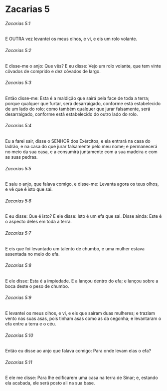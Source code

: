 # Zacarias 5

###### Zacarias 5:1

E OUTRA vez levantei os meus olhos, e vi, e eis um rolo volante.

###### Zacarias 5:2

E disse-me o anjo: Que vês? E eu disse: Vejo um rolo volante, que tem vinte côvados de comprido e dez côvados de largo.

###### Zacarias 5:3

Então disse-me: Esta é a maldição que sairá pela face de toda a terra; porque qualquer que furtar, será desarraigado, conforme está estabelecido de um lado do rolo; como também qualquer que jurar falsamente, será desarraigado, conforme está estabelecido do outro lado do rolo.

###### Zacarias 5:4

Eu a farei sair, disse o SENHOR dos Exércitos, e ela entrará na casa do ladrão, e na casa do que jurar falsamente pelo meu nome; e permanecerá no meio da sua casa, e a consumirá juntamente com a sua madeira e com as suas pedras.

###### Zacarias 5:5

E saiu o anjo, que falava comigo, e disse-me: Levanta agora os teus olhos, e vê que é isto que sai.

###### Zacarias 5:6

E eu disse: Que é isto? E ele disse: Isto é um efa que sai. Disse ainda: Este é o aspecto deles em toda a terra.

###### Zacarias 5:7

E eis que foi levantado um talento de chumbo, e uma mulher estava assentada no meio do efa.

###### Zacarias 5:8

E ele disse: Esta é a impiedade. E a lançou dentro do efa; e lançou sobre a boca deste o peso de chumbo.

###### Zacarias 5:9

E levantei os meus olhos, e vi, e eis que saíram duas mulheres; e traziam vento nas suas asas, pois tinham asas como as da cegonha; e levantaram o efa entre a terra e o céu.

###### Zacarias 5:10

Então eu disse ao anjo que falava comigo: Para onde levam elas o efa?

###### Zacarias 5:11

E ele me disse: Para lhe edificarem uma casa na terra de Sinar; e, estando ela acabada, ele será posto ali na sua base.


